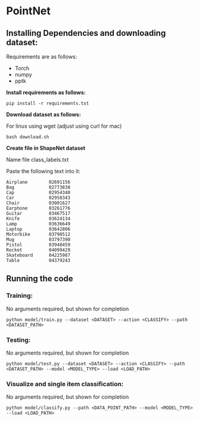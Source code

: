 # PointNet
## Installing Dependencies and downloading dataset:
Requirements are as follows:
- Torch
- numpy
- pptk

**Install requirements as follows:**
```
pip install -r requirements.txt
```

**Download dataset as follows:**

For linux using wget (adjust using curl for mac)
```
bash download.sh
```

**Create file in ShapeNet dataset**

Name file class_labels.txt

Paste the following text into it:
```
Airplane        02691156
Bag             02773838
Cap             02954340
Car             02958343
Chair           03001627
Earphone        03261776
Guitar          03467517
Knife           03624134
Lamp            03636649
Laptop          03642806
Motorbike       03790512
Mug             03797390
Pistol          03948459
Rocket          04099429
Skateboard      04225987
Table           04379243
```

## Running the code
### Training:
No arguments required, but shown for completion
```
python model/train.py --dataset <DATASET> --action <CLASSIFY> --path <DATASET_PATH>
```
### Testing:
No arguments required, but shown for completion
```
python model/test.py --dataset <DATASET> --action <CLASSIFY> --path <DATASET_PATH> --model <MODEL_TYPE> --load <LOAD_PATH>
```
### Visualize and single item classification:
No arguments required, but shown for completion
```
python model/classify.py --path <DATA_POINT_PATH> --model <MODEL_TYPE> --load <LOAD_PATH>
```


